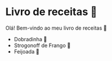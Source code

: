 # Livro de receitas :book:

Olá! Bem-vindo ao meu livro de receitas :wave:

- Dobradinha :pig2:
- Strogonoff de Frango :chicken:
- Feijoada :bear:

